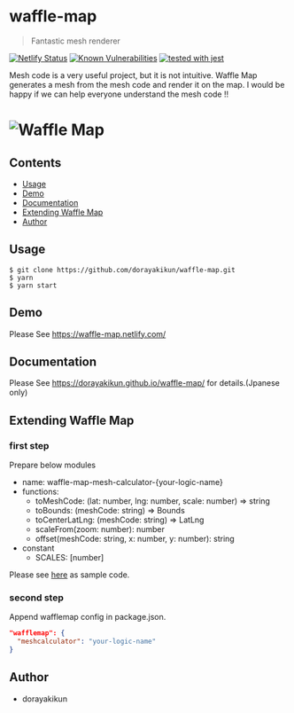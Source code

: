 # waffle-map

> Fantastic mesh renderer

[![Netlify Status](https://api.netlify.com/api/v1/badges/798c58bf-4950-41de-9f4e-27b39fa16fed/deploy-status)](https://app.netlify.com/sites/waffle-map/deploys)
[![Known Vulnerabilities](https://snyk.io/test/github/dorayakikun/waffle-map/badge.svg?style=flat-square)](https://snyk.io/test/github/dorayakikun/waffle-map)
[![tested with jest](https://img.shields.io/badge/tested_with-jest-99424f.svg)](https://github.com/facebook/jest)

Mesh code is a very useful project, but it is not intuitive. Waffle Map generates a mesh from the mesh code and render it on the map. I would be happy if we can help everyone understand the mesh code !!

# ![Waffle Map](media/header.gif)

## Contents

- [Usage](#usage)
- [Demo](#demo)
- [Documentation](#documentation)
- [Extending Waffle Map](#extending-waffle-map)
- [Author](#author)

## Usage

```console
$ git clone https://github.com/dorayakikun/waffle-map.git
$ yarn
$ yarn start
```

## Demo

Please See https://waffle-map.netlify.com/

## Documentation

Please See https://dorayakikun.github.io/waffle-map/ for details.(Jpanese only)

## Extending Waffle Map

### first step

Prepare below modules

- name: waffle-map-mesh-calculator-{your-logic-name}
- functions:
  - toMeshCode: (lat: number, lng: number, scale: number) => string
  - toBounds: (meshCode: string) => Bounds
  - toCenterLatLng: (meshCode: string) => LatLng
  - scaleFrom(zoom: number): number
  - offset(meshCode: string, x: number, y: number): string
- constant
  - SCALES: [number]

Please see [here](https://github.com/dorayakikun/waffle-map-mesh-calculator-basic) as sample code.

### second step

Append wafflemap config in package.json.

```json
"wafflemap": {
  "meshcalculator": "your-logic-name"
}
```

## Author

- dorayakikun
